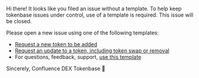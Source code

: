 Hi there! It looks like you filed an issue without a template. To help keep tokenbase issues under control, use of a template is required. This issue will be closed.

Please open a new issue using one of the following templates:

- [Request a new token to be added](https://github.com/confluence-exchange/tokenbase/issues/new?template=add-a-new-token.md)
- [Request an update to a token, including token swap or removal](https://github.com/confluence-exchange/tokenbase/issues/new?template=update-token-information.md)
- For questions, feedback, support, [use this template](https://github.com/confluence-exchange/tokenbase/issues/new?template=user-support.md)

Sincerely,
Confluence DEX Tokenbase 🤖
